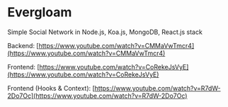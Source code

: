 # Evergloam
Simple Social Network in Node.js, Koa.js, MongoDB, React.js stack

Backend: [https://www.youtube.com/watch?v=CMMaVwTmcr4](https://www.youtube.com/watch?v=CMMaVwTmcr4)

Frontend: [https://www.youtube.com/watch?v=CoRekeJsVyE](https://www.youtube.com/watch?v=CoRekeJsVyE)

Frontend (Hooks & Context): [https://www.youtube.com/watch?v=R7dW-2Do7Oc](https://www.youtube.com/watch?v=R7dW-2Do7Oc)
